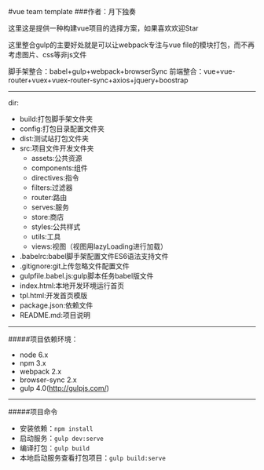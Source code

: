 #vue team template 
###作者：月下独奏

这里这是提供一种构建vue项目的选择方案，如果喜欢欢迎Star

这里整合gulp的主要好处就是可以让webpack专注与vue file的模块打包，而不再考虑图片、css等非js文件

脚手架整合：babel+gulp+webpack+browserSync
前端整合：vue+vue-router+vuex+vuex-router-sync+axios+jquery+boostrap

---------------------
dir:
- build:打包脚手架文件夹
- config:打包目录配置文件夹
- dist:测试站打包文件夹
- src:项目文件开发文件夹
    - assets:公共资源
    - components:组件
    - directives:指令
    - filters:过滤器
    - router:路由
    - serves:服务
    - store:商店
    - styles:公共样式
    - utils:工具
    - views:视图（视图用lazyLoading进行加载）
- .babelrc:babel脚手架配置文件ES6语法支持文件
- .gitignore:git上传忽略文件配置文件
- gulpfile.babel.js:gulp脚本任务babel版文件
- index.html:本地开发环境运行首页
- tpl.html:开发首页模版
- package.json:依赖文件
- README.md:项目说明

----------------------------
#####项目依赖环境：
- node 6.x
- npm 3.x
- webpack 2.x
- browser-sync 2.x
- gulp 4.0(http://gulpjs.com/)
------------------------------
#####项目命令
- 安装依赖：`npm install`
- 启动服务：`gulp dev:serve`
- 编译打包：`gulp build`
- 本地启动服务查看打包项目：`gulp build:serve`